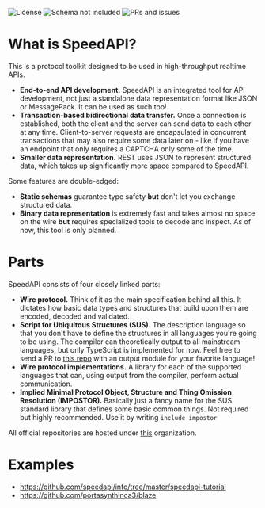 ![License](https://img.shields.io/github/license/speedapi/susc)
![Schema not included](https://img.shields.io/badge/schema-not%20included-red)
![PRs and issues](https://img.shields.io/badge/PRs%20and%20issues-welcome-brightgreen)

# What is SpeedAPI?
This is a protocol toolkit designed to be used in high-throughput realtime APIs.
  - **End-to-end API development.** SpeedAPI is an integrated tool for API development, not just a standalone data representation format like JSON or MessagePack. It can be used as such too!
  - **Transaction-based bidirectional data transfer.** Once a connection is established, both the client and the server can send data to each other at any time. Client-to-server requests are encapsulated in concurrent transactions that may also require some data later on - like if you have an endpoint that only requires a CAPTCHA only some of the time.
  - **Smaller data representation.** REST uses JSON to represent structured data, which takes up significantly more space compared to SpeedAPI.

Some features are double-edged:
  - **Static schemas** guarantee type safety **but** don't let you exchange structured data.
  - **Binary data representation** is extremely fast and takes almost no space on the wire **but** requires specialized tools to decode and inspect. As of now, this tool is only planned.

# Parts
SpeedAPI consists of four closely linked parts:
  - **Wire protocol.** Think of it as the main specification behind all this. It dictates how basic data types and structures that build upon them are encoded, decoded and validated.
  - **Script for Ubiquitous Structures (SUS).** The description language so that you don't have to define the structures in all languages you're going to be using. The compiler can theoretically output to all mainstream languages, but only TypeScript is implemented for now. Feel free to send a PR to [this repo](https://github.com/speedapi/susc) with an output module for your favorite language!
  - **Wire protocol implementations.** A library for each of the supported languages that can, using output from the compiler, perform actual communication.
  - **Implied Minimal Protocol Object, Structure and Thing Omission Resolution (IMPOSTOR).** Basically just a fancy name for the SUS standard library that defines some basic common things. Not required but highly recommended. Use it by writing `include impostor`

All official repositories are hosted under [this](https://github.com/speedapi) organization.

# Examples
  - https://github.com/speedapi/info/tree/master/speedapi-tutorial
  - https://github.com/portasynthinca3/blaze
